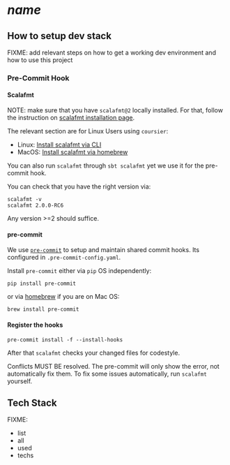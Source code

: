 # $name$

## How to setup dev stack

FIXME: add relevant steps on how to get a working dev environment and how to use this project

### Pre-Commit Hook

#### Scalafmt

NOTE: make sure that you have `scalafmt@2` locally installed. For that, follow the instruction on [scalafmt installation page](https://scalameta.org/scalafmt/docs/installation.html).

The relevant section are for Linux Users using `coursier`:

- Linux: [Install scalafmt via CLI](https://scalameta.org/scalafmt/docs/installation.html#cli)
- MacOS: [Install scalafmt via homebrew](https://scalameta.org/scalafmt/docs/installation.html#homebrew)

You can also run `scalafmt` through `sbt scalafmt` yet we use it for the pre-commit hook.

You can check that you have the right version via:

    scalafmt -v
    scalafmt 2.0.0-RC6

Any version >=2 should suffice.

#### pre-commit

We use [`pre-commit`](https://github.com/pre-commit/pre-commit) to setup and maintain shared commit hooks. Its configured in `.pre-commit-config.yaml`.

Install `pre-commit` either via `pip` OS independently:

    pip install pre-commit

or via [homebrew](https://brew.sh/) if you are on Mac OS:

    brew install pre-commit

#### Register the hooks

    pre-commit install -f --install-hooks

After that `scalafmt` checks your changed files for codestyle.

Conflicts MUST BE resolved. The pre-commit will only show the error, not automatically fix them. To fix some issues automatically, run `scalafmt` yourself.

## Tech Stack

FIXME:

- list
- all
- used
- techs
